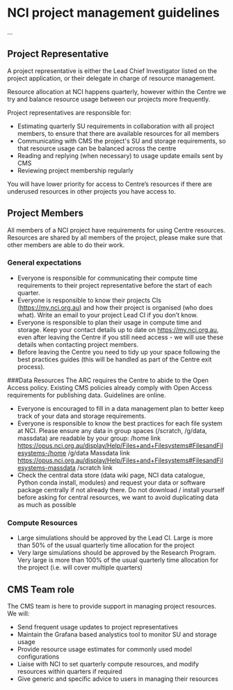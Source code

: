 # NCI project management guidelines
...

## Project Representative
A project representative is either the Lead Chief Investigator listed on the project application, or their delegate in charge of resource management.

Resource allocation at NCI happens quarterly, however within the Centre we try and balance resource usage between our projects more frequently.

Project representatives are responsible for:

* Estimating quarterly SU requirements in collaboration with all project members, to ensure that there are available resources for all members
* Communicating with CMS the project's SU and storage requirements, so that resource usage can be balanced across the centre
* Reading and replying (when necessary) to usage update emails sent by CMS
* Reviewing project membership regularly

You will have lower priority for access to Centre’s resources if there are underused resources in other projects you have access to.

## Project Members
All members of a NCI project have requirements for using Centre resources. Resources are shared by all members of the project, please make sure that other members are able to do their work.

### General expectations
* Everyone is responsible for communicating their compute time requirements to their project representative before the start of each quarter.
* Everyone is responsible to know their projects CIs (https://my.nci.org.au) and how their project is organised (who does what). Write an email to your project Lead CI if you don’t know.
* Everyone is responsible to plan their usage in compute time and storage.
Keep your contact details up to date on https://my.nci.org.au, even after leaving the Centre if you still need access - we will use these details when contacting project members.
* Before leaving the Centre you need to tidy up your space following the best practices guides (this will be handled as part of the Centre exit process). 

###Data Resources
The ARC requires the Centre to abide to the Open Access policy. Existing CMS policies already comply with Open Access requirements for publishing data. Guidelines are online.
* Everyone is encouraged to fill in a data management plan to better keep track of your data and storage requirements.
* Everyone is responsible to know the best practices for each file system at NCI. Please ensure any data in group spaces (/scratch, /g/data, massdata) are readable by your group:
/home link https://opus.nci.org.au/display/Help/Files+and+Filesystems#FilesandFilesystems-/home 
/g/data 
Massdata link https://opus.nci.org.au/display/Help/Files+and+Filesystems#FilesandFilesystems-massdata 
/scratch link
* Check the central data store (data wiki page, NCI data catalogue, Python conda install, modules) and request your data or software package centrally if not already there. Do not download / install yourself before asking for central resources, we want to avoid duplicating data as much as possible

### Compute Resources
* Large simulations should be approved by the Lead CI. Large is more than 50% of the usual quarterly time allocation for the project
* Very large simulations should be approved by the Research Program. Very large is more than 100% of the usual quarterly time allocation for the project (i.e. will cover multiple quarters)

## CMS Team role
The CMS team is here to provide support in managing project resources. We will:

* Send frequent usage updates to project representatives
* Maintain the Grafana based analystics tool to monitor SU and storage usage 
* Provide resource usage estimates for commonly used model configurations
* Liaise with NCI to set quarterly compute resources, and modify resources within quarters if required
* Give generic and specific advice to users in managing their resources


